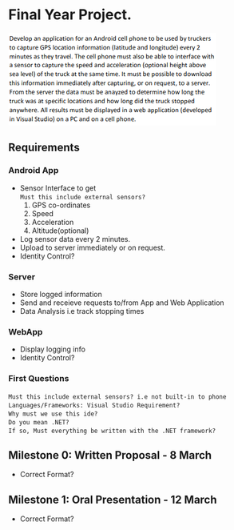 # Final Year Project.  
![Project Description](https://github.com/tevoza/FinalProject/blob/main/docs/desc.png)
## Requirements  
### Android App
 - Sensor Interface to get  
    `Must this include external sensors?`
    1. GPS co-ordinates
    2. Speed
    3. Acceleration
    4. Altitude(optional)
 - Log sensor data every 2 minutes.
 - Upload to server immediately or on request.
 - Identity Control?
 
 ### Server
 - Store logged information
 - Send and receieve requests to/from App and Web Application
 - Data Analysis i.e track stopping times
 
 ### WebApp  
 - Display logging info
 - Identity Control?

### First Questions
`Must this include external sensors? i.e not built-in to phone`    
`Languages/Frameworks: Visual Studio Requirement?`    
`Why must we use this ide?`      
`Do you mean .NET?`  
`If so, Must everything be written with the .NET framework?`  

## Milestone 0: Written Proposal - 8 March
- Correct Format?

## Milestone 1: Oral Presentation - 12 March
- Correct Format?
